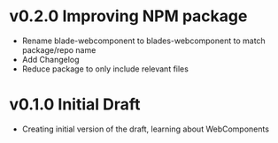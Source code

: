 # v0.2.0 Improving NPM package

- Rename blade-webcomponent to blades-webcomponent to match package/repo name
- Add Changelog
- Reduce package to only include relevant files

# v0.1.0 Initial Draft

- Creating initial version of the draft, learning about WebComponents